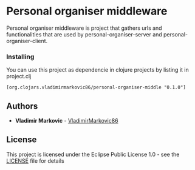 # Personal organiser middleware

Personal organiser middleware is project that gathers urls and functionalities that are used by personal-organiser-server and personal-organiser-client.

### Installing

You can use this project as dependencie in clojure projects by listing it in project.clj

```
[org.clojars.vladimirmarkovic86/personal-organiser-middle "0.1.0"]
```

## Authors

* **Vladimir Markovic** - [VladimirMarkovic86](https://github.com/VladimirMarkovic86)

## License

This project is licensed under the Eclipse Public License 1.0 - see the [LICENSE](LICENSE) file for details

